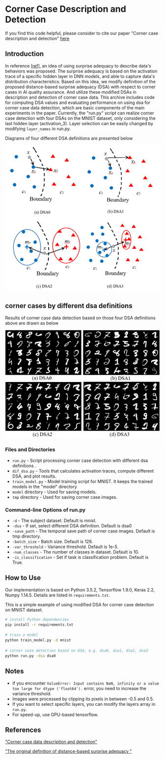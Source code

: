 # Corner Case Description and Detection 

If you find this code helpful, please consider to cite our paper "Corner case description and detection" [here](https://arxiv.org/abs/2101.02494)

## Introduction

In reference [[ref]](https://arxiv.org/abs/1808.08444), an idea of using surprise adequacy to describe data's behaviors was proposed. The surprise adequacy is based on the activation trace of a specific hidden layer in DNN models, 
and able to capture data's distribution characteristics. Based on this idea, we modify definition of the proposed distance-based surprise adequacy (DSA) with respect to corner cases in AI quality assurance.
And utilize these modified DSAs in description and detection of corner case data. This archive includes code for computing DSA values and evaluating performance on using dsa for corner case data detection, 
which are basic components of the main experiments in the paper. Currently, the "run.py" script can realize corner case detection with four DSAs on the MNIST dataset, only considering the last hidden layer (activation_3). Layer selection can be easily changed by modifying `layer_names` in run.py.

Diagrams of four different DSA definitions are presented below


![four dsa definitions](images/dsa_definitions.png)

## corner cases by different dsa definitions
Results of corner case data detection based on those four DSA definitions above are drawn as below
 

![corner case](images/corner_case.png)

### Files and Directories

- `run.py` - Script processing corner case detection with different dsa definitions .
- `dif_dsa.py` - Tools that calculates activation traces, compute different DSA, and plot results.
- `train_model.py` - Model training script for MNIST. It keeps the trained models in the "model" directory 
- `model` directory - Used for saving models.
- `tmp` directory - Used for saving corner case images.

### Command-line Options of run.py

- `-d` - The subject dataset. Default is mnist.
- `-dsa` - If set, select different DSA definition. Default is dsa0
- `-save_path` - The temporal save path of corner case images. Default is tmp directory.
- `-batch_size` - Batch size. Default is 128.
- `-var_threshold` - Variance threshold. Default is 1e-5.
- `-num_classes` - The number of classes in dataset. Default is 10.
- `-is_classification` - Set if task is classification problem. Default is True.


## How to Use

Our implementation is based on Python 3.5.2, Tensorflow 1.9.0, Keras 2.2, Numpy 1.14.5. Details are listed in `requirements.txt`.

This is a simple example of using modified DSA for corner case detection on MNIST dataset.

```bash
# install Python dependencies
pip install -r requirements.txt

# train a model
python train_model.py -d mnist

# corner case detection based on DSA, e.g. dsa0, dsa1, dsa2, dsa3
python run.py -dsa dsa0
```

## Notes

- If you encounter `ValueError: Input contains NaN, infinity or a value too large for dtype ('float64').` error, you need to increase the variance threshold.
- Images were processed by clipping its pixels in between -0.5 and 0.5.
- If you want to select specific layers, you can modify the layers array in `run.py`.
- For speed-up, use GPU-based tensorflow.
  
## References
["Corner case data description and detection"](https://arxiv.org/abs/2101.02494)

["The original definition of distance-based surprise adequacy "](https://arxiv.org/abs/1808.08444)